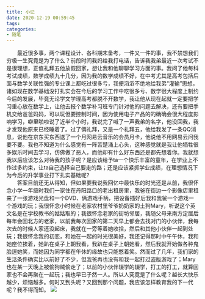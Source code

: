 ```yaml
---
title: 小记
date: 2020-12-19 00:59:45
tags:
categories:
- 随笔
---
```


&emsp;&emsp;最近很多事，两个课程设计、各科期末备考，一件又一件的事，我不禁想我们穷极一生究竟是为了什么？<!-- more -->前段时间我妈给我打电话，告诉我我弟最近一次考试不是很理想，正值礼拜五他放假回家，想让我和他聊聊学习方面的事。我问了他每科考试成绩，数学成绩九十几分，因为我的数学成绩不好，在中考尤其是高考包括后面与数学关联性强的专业课上都吃过很多亏，我便滔滔不绝地给我弟“灌输”思想，诸如现在数学基础没打扎实会在今后的学习工作中吃很多亏、数学很大程度上制约今后的发展，毕竟无论学文学理高考都脱不开数学，我让他从现在起就一定要把学习重心放在数学上，让他去报个数学补习班专门针对他的问题去解决，还有要把手机交给爸爸妈妈，可以玩但要控制时间，因为使用电子产品的的确确会很大程度影响学习，噼里啪啦说了近半个小时，我说完了喊了一声我弟的名字，他没回我，我才发现他原来已经睡着了。过了俩礼拜，又是一个礼拜五，他给我发了一条QQ消息，说他在京东买东西送了一个月网易云音乐的会员月卡，他说他不用网易云问我要不要。我也不知道为什么感觉有一阵苦楚涌上心头，这种感觉就是我让他牺牲很多娱乐时间去学习，仿佛做了恶人，而他却有什么好东西还是都先想着你。我就想我以后应该怎么对待我的孩子呢？是应该给予ta一个快乐丰富的童年，在学业上不作过多约束，让ta自己选择自己要走的路；还是应该紧抓学业成绩，在理想情况下为今后的升学事业打下扎实基础呢?  
&emsp;&emsp;答案目前还无从得知，但如果要我说我回忆中最快乐的时光还是从前，我很怀念小学一年级时我们一家住在丹阳路口的老出租房里，我爸在街边一个影像店里租来了一张游戏光盘和一个DVD、俩游戏手柄，把设备插好后我和我爸一个游戏一个游戏的玩；我很怀念小时候在老家农村里爷爷奶奶家的土狗Mary，听说这个英文名是在学校教书的姑姑取的；我很怀念老家的街坊邻居，我随父母来南方定居后每年会回北方的老家，以前我每次回家的第二天早上都会去找对门的小伙伴，我每次去的时候人家还没起床，我就在一旁等着她收拾，然后和其他小伙伴一起到处玩；我很怀念我的初恋，和她在一起的时光很美好，我还记得那时中午午休，我和她座位挨着，她趴在桌子上朝我看，我趴在桌子上朝她看，然后我就开始做各种鬼脸逗她笑，而她因为同学都在午休的缘故也只能憋着笑。然而过了几年，我们家的生活条件确实比以前好了不少，但我爸再也没有和我一起打过盗版游戏了；Mary也在某一天晚上被偷狗贼偷走了；以前的小伙伴辍学的辍学，打工的打工，就算回家也不会再聚在一起玩；我也早已孑然一人。所以人究竟是了什么呢？越长大快乐越少，烦恼越多。何时又到头呢？又回到那个问题，我应该怎样教育我的下一代呢？我不得而知。
![](https://s3.bmp.ovh/imgs/2022/04/07/4211540219f90d7f.jpg)